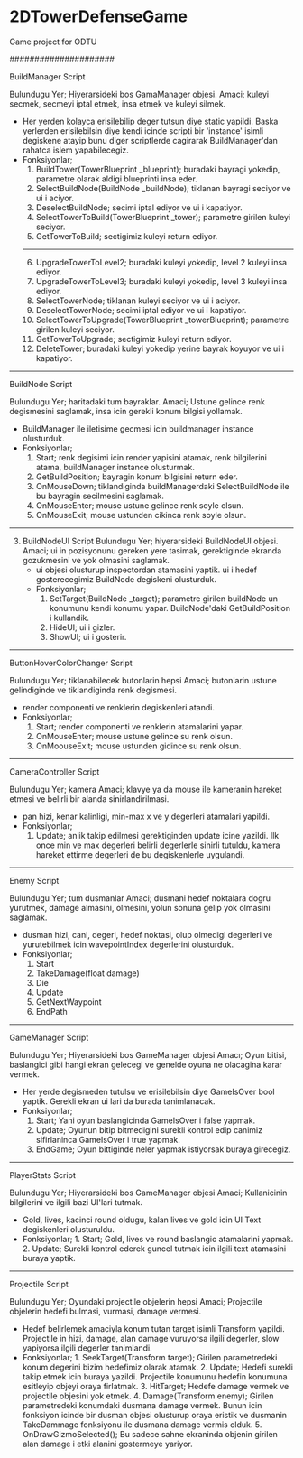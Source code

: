 # 2DTowerDefenseGame
Game project for ODTU

#####################

BuildManager Script

  Bulundugu Yer; Hiyerarsideki bos GamaManager objesi.
  Amaci; kuleyi secmek, secmeyi iptal etmek, insa etmek ve kuleyi silmek.
   - Her yerden kolayca erisilebilip deger tutsun diye static yapildi. Baska yerlerden erisilebilsin diye kendi icinde scripti bir 'instance' isimli degiskene atayip bunu diger scriptlerde cagirarak BuildManager'dan rahatca islem yapabilecegiz.
   - Fonksiyonlar;
      1. BuildTower(TowerBlueprint _blueprint); buradaki bayragi yokedip, parametre olarak aldigi blueprinti insa eder. 
      2. SelectBuildNode(BuildNode _buildNode); tiklanan bayragi seciyor ve ui i aciyor.
      3. DeselectBuildNode; secimi iptal ediyor ve ui i kapatiyor.
      4. SelectTowerToBuild(TowerBlueprint _tower); parametre girilen kuleyi seciyor. 
      5. GetTowerToBuild; sectigimiz kuleyi return ediyor.
      ---
      6. UpgradeTowerToLevel2; buradaki kuleyi yokedip, level 2 kuleyi insa ediyor.
      7. UpgradeTowerToLevel3; buradaki kuleyi yokedip, level 3 kuleyi insa ediyor.
      8. SelectTowerNode; tiklanan kuleyi seciyor ve ui i aciyor.
      9. DeselectTowerNode; secimi iptal ediyor ve ui i kapatiyor.
      10. SelectTowerToUpgrade(TowerBlueprint _towerBlueprint); parametre girilen kuleyi seciyor.
      11. GetTowerToUpgrade; sectigimiz kuleyi return ediyor.
      12. DeleteTower; buradaki kuleyi yokedip yerine bayrak koyuyor ve ui i kapatiyor.
---
BuildNode Script

  Bulundugu Yer; haritadaki tum bayraklar.
  Amaci; Ustune gelince renk degismesini saglamak, insa icin gerekli konum bilgisi yollamak.
   - BuildManager ile iletisime gecmesi icin buildmanager instance olusturduk.
   - Fonksiyonlar;
      1. Start; renk degisimi icin render yapisini atamak, renk bilgilerini atama, buildManager instance olusturmak.
      2. GetBuildPosition; bayragin konum bilgisini return eder.
      3. OnMouseDown; tiklandiginda buildManagerdaki SelectBuildNode ile bu bayragin secilmesini saglamak.
      4. OnMouseEnter; mouse ustune gelince renk soyle olsun.
      5. OnMouseExit; mouse ustunden cikinca renk soyle olsun.
---
3. BuildNodeUI Script
  Bulundugu Yer; hiyerarsideki BuildNodeUI objesi.
  Amaci; ui in pozisyonunu gereken yere tasimak, gerektiginde ekranda gozukmesini ve yok olmasini saglamak.
   - ui objesi olusturup inspectordan atamasini yaptik. ui i hedef gosterecegimiz BuildNode degiskeni olusturduk.
   - Fonksiyonlar; 
      1. SetTarget(BuildNode _target); parametre girilen buildNode un konumunu kendi konumu yapar. BuildNode'daki GetBuildPosition i kullandik.
      2. HideUI; ui i gizler.
      3. ShowUI; ui i gosterir.
---
ButtonHoverColorChanger Script

  Bulundugu Yer; tiklanabilecek butonlarin hepsi
  Amaci; butonlarin ustune gelindiginde ve tiklandiginda renk degismesi.
   - render componenti ve renklerin degiskenleri atandi.
   - Fonksiyonlar;
      1. Start; render componenti ve renklerin atamalarini yapar.
      2. OnMouseEnter; mouse ustune gelince su renk olsun.
      3. OnMoouseExit; mouse ustunden gidince su renk olsun.
---
CameraController Script

  Bulundugu Yer; kamera
  Amaci; klavye ya da mouse ile kameranin hareket etmesi ve belirli bir alanda sinirlandirilmasi.
   - pan hizi, kenar kalinligi, min-max x ve y degerleri atamalari yapildi.
   - Fonksiyonlar;
      1. Update; anlik takip edilmesi gerektiginden update icine yazildi. Ilk once min ve max degerleri belirli degerlerle sinirli tutuldu, kamera hareket ettirme degerleri de bu degiskenlerle uygulandi.
---
Enemy Script

  Bulundugu Yer; tum dusmanlar
  Amaci; dusmani hedef noktalara dogru yurutmek, damage almasini, olmesini, yolun sonuna gelip yok olmasini saglamak.
   - dusman hizi, cani, degeri, hedef noktasi, olup olmedigi degerleri ve yurutebilmek icin wavepointIndex degerlerini olusturduk.
   - Fonksiyonlar;
      1. Start
      2. TakeDamage(float damage)
      3. Die
      4. Update
      5. GetNextWaypoint
      6. EndPath
---
GameManager Script

  Bulundugu Yer; Hiyerarsideki bos GameManager objesi
  Amacı; Oyun bitisi, baslangici gibi hangi ekran gelecegi ve genelde oyuna ne olacagina karar vermek.
   - Her yerde degismeden tutulsu ve erisilebilsin diye GameIsOver bool yaptik. Gerekli ekran ui lari da burada tanimlanacak.
   - Fonksiyonlar;
      1. Start; Yani oyun baslangicinda GameIsOver i false yapmak.
      2. Update; Oyunun bitip bitmedigini surekli kontrol edip canimiz sifirlaninca GameIsOver i true yapmak.
      3. EndGame; Oyun bittiginde neler yapmak istiyorsak buraya girecegiz.
---
PlayerStats Script

  Bulundugu Yer; Hiyerarsideki bos GameManager objesi
  Amaci; Kullanicinin bilgilerini ve ilgili bazi UI'lari tutmak.
   - Gold, lives, kacinci round oldugu, kalan lives ve gold icin UI Text degiskenleri olusturuldu.
   - Fonksiyonlar; 
    1. Start; Gold, lives ve round baslangic atamalarini yapmak.
    2. Update; Surekli kontrol ederek guncel tutmak icin ilgili text atamasini buraya yaptik.
---
Projectile Script

  Bulundugu Yer; Oyundaki projectile objelerin hepsi
  Amaci; Projectile objelerin hedefi bulmasi, vurmasi, damage vermesi.
   - Hedef belirlemek amaciyla konum tutan target isimli Transform yapildi. Projectile in hizi, damage, alan damage vuruyorsa ilgili degerler, slow yapiyorsa ilgili degerler tanimlandi. 
   - Fonksiyonlar; 
    1. SeekTarget(Transform target); Girilen parametredeki konum degerini bizim hedefimiz olarak atamak.
    2. Update; Hedefi surekli takip etmek icin buraya yazildi. Projectile konumunu hedefin konumuna esitleyip objeyi oraya firlatmak.
    3. HitTarget; Hedefe damage vermek ve projectile objesini yok etmek.
    4. Damage(Transform enemy); Girilen parametredeki konumdaki dusmana damage vermek. Bunun icin fonksiyon icinde bir dusman objesi olusturup oraya eristik ve dusmanin TakeDammage fonksiyonu ile dusmana damage vermis olduk.
    5. OnDrawGizmoSelected(); Bu sadece sahne ekraninda objenin girilen alan damage i etki alanini gostermeye yariyor.
